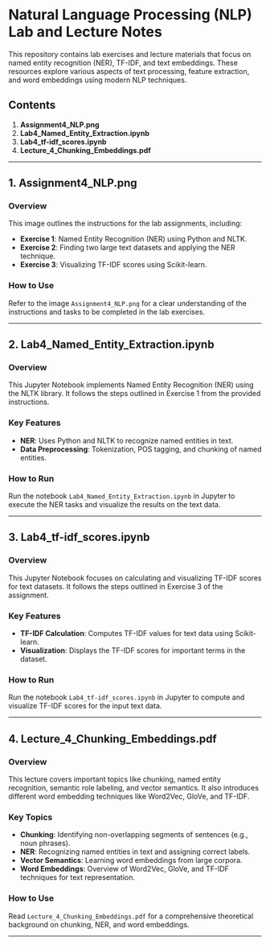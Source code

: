 # Natural Language Processing (NLP) Lab and Lecture Notes

This repository contains lab exercises and lecture materials that focus on named entity recognition (NER), TF-IDF, and text embeddings. These resources explore various aspects of text processing, feature extraction, and word embeddings using modern NLP techniques.

## Contents

1. **Assignment4_NLP.png**
2. **Lab4_Named_Entity_Extraction.ipynb**
3. **Lab4_tf-idf_scores.ipynb**
4. **Lecture_4_Chunking_Embeddings.pdf**

---

## 1. Assignment4_NLP.png

### Overview

This image outlines the instructions for the lab assignments, including:

- **Exercise 1**: Named Entity Recognition (NER) using Python and NLTK.
- **Exercise 2**: Finding two large text datasets and applying the NER technique.
- **Exercise 3**: Visualizing TF-IDF scores using Scikit-learn.

### How to Use

Refer to the image `Assignment4_NLP.png` for a clear understanding of the instructions and tasks to be completed in the lab exercises.

---

## 2. Lab4_Named_Entity_Extraction.ipynb

### Overview

This Jupyter Notebook implements Named Entity Recognition (NER) using the NLTK library. It follows the steps outlined in Exercise 1 from the provided instructions.

### Key Features

- **NER**: Uses Python and NLTK to recognize named entities in text.
- **Data Preprocessing**: Tokenization, POS tagging, and chunking of named entities.

### How to Run

Run the notebook `Lab4_Named_Entity_Extraction.ipynb` in Jupyter to execute the NER tasks and visualize the results on the text data.

---

## 3. Lab4_tf-idf_scores.ipynb

### Overview

This Jupyter Notebook focuses on calculating and visualizing TF-IDF scores for text datasets. It follows the steps outlined in Exercise 3 of the assignment.

### Key Features

- **TF-IDF Calculation**: Computes TF-IDF values for text data using Scikit-learn.
- **Visualization**: Displays the TF-IDF scores for important terms in the dataset.

### How to Run

Run the notebook `Lab4_tf-idf_scores.ipynb` in Jupyter to compute and visualize TF-IDF scores for the input text data.

---

## 4. Lecture_4_Chunking_Embeddings.pdf

### Overview

This lecture covers important topics like chunking, named entity recognition, semantic role labeling, and vector semantics. It also introduces different word embedding techniques like Word2Vec, GloVe, and TF-IDF.

### Key Topics

- **Chunking**: Identifying non-overlapping segments of sentences (e.g., noun phrases).
- **NER**: Recognizing named entities in text and assigning correct labels.
- **Vector Semantics**: Learning word embeddings from large corpora.
- **Word Embeddings**: Overview of Word2Vec, GloVe, and TF-IDF techniques for text representation.

### How to Use

Read `Lecture_4_Chunking_Embeddings.pdf` for a comprehensive theoretical background on chunking, NER, and word embeddings.

---
